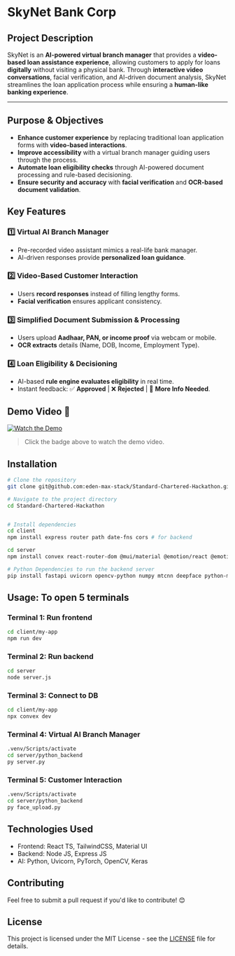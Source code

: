 # SkyNet Bank Corp

## **Project Description**  
SkyNet is an **AI-powered virtual branch manager** that provides a **video-based loan assistance experience**, allowing customers to apply for loans **digitally** without visiting a physical bank. Through **interactive video conversations**, facial verification, and AI-driven document analysis, SkyNet streamlines the loan application process while ensuring a **human-like banking experience**.  

---

## **Purpose & Objectives**  
- **Enhance customer experience** by replacing traditional loan application forms with **video-based interactions**.  
- **Improve accessibility** with a virtual branch manager guiding users through the process.  
- **Automate loan eligibility checks** through AI-powered document processing and rule-based decisioning.  
- **Ensure security and accuracy** with **facial verification** and **OCR-based document validation**.

## **Key Features**  

### **1️⃣ Virtual AI Branch Manager**  
- Pre-recorded video assistant mimics a real-life bank manager.  
- AI-driven responses provide **personalized loan guidance**.  

### **2️⃣ Video-Based Customer Interaction**  
- Users **record responses** instead of filling lengthy forms.  
- **Facial verification** ensures applicant consistency.  

### **3️⃣ Simplified Document Submission & Processing**  
- Users upload **Aadhaar, PAN, or income proof** via webcam or mobile.  
- **OCR extracts** details (Name, DOB, Income, Employment Type).  

### **4️⃣ Loan Eligibility & Decisioning**  
- AI-based **rule engine evaluates eligibility** in real time.  
- Instant feedback: ✅ **Approved** | ❌ **Rejected** | 🔄 **More Info Needed**.  

## Demo Video 🎥
[![Watch the Demo](https://img.shields.io/badge/Watch%20Demo-Click%20Here-blue?style=for-the-badge)](https://drive.google.com/file/d/1RAdt4GDc8-QWoIj4sw7olrMs35C_Xiai/view?usp=sharing)

> Click the badge above to watch the demo video.

## Installation
```sh
# Clone the repository
git clone git@github.com:eden-max-stack/Standard-Chartered-Hackathon.git

# Navigate to the project directory
cd Standard-Chartered-Hackathon


# Install dependencies
cd client
npm install express router path date-fns cors # for backend

cd server
npm install convex react-router-dom @mui/material @emotion/react @emotion/styled axios # for frontend

# Python Dependencies to run the backend server 
pip install fastapi uvicorn opencv-python numpy mtcnn deepface python-multipart sentence-transformers torch
```

## Usage: To open 5 terminals
### Terminal 1: Run frontend
```sh
cd client/my-app
npm run dev
```

### Terminal 2: Run backend
```sh
cd server
node server.js
```

### Terminal 3: Connect to DB
```sh
cd client/my-app
npx convex dev
```

### Terminal 4: Virtual AI Branch Manager
```sh
.venv/Scripts/activate
cd server/python_backend
py server.py
```

### Terminal 5: Customer Interaction
```sh
.venv/Scripts/activate
cd server/python_backend
py face_upload.py
```

## Technologies Used
- Frontend: React TS, TailwindCSS, Material UI
- Backend: Node JS, Express JS
- AI: Python, Uvicorn, PyTorch, OpenCV, Keras 

## Contributing
Feel free to submit a pull request if you'd like to contribute! 😊

## License
This project is licensed under the MIT License - see the [LICENSE](LICENSE) file for details.
